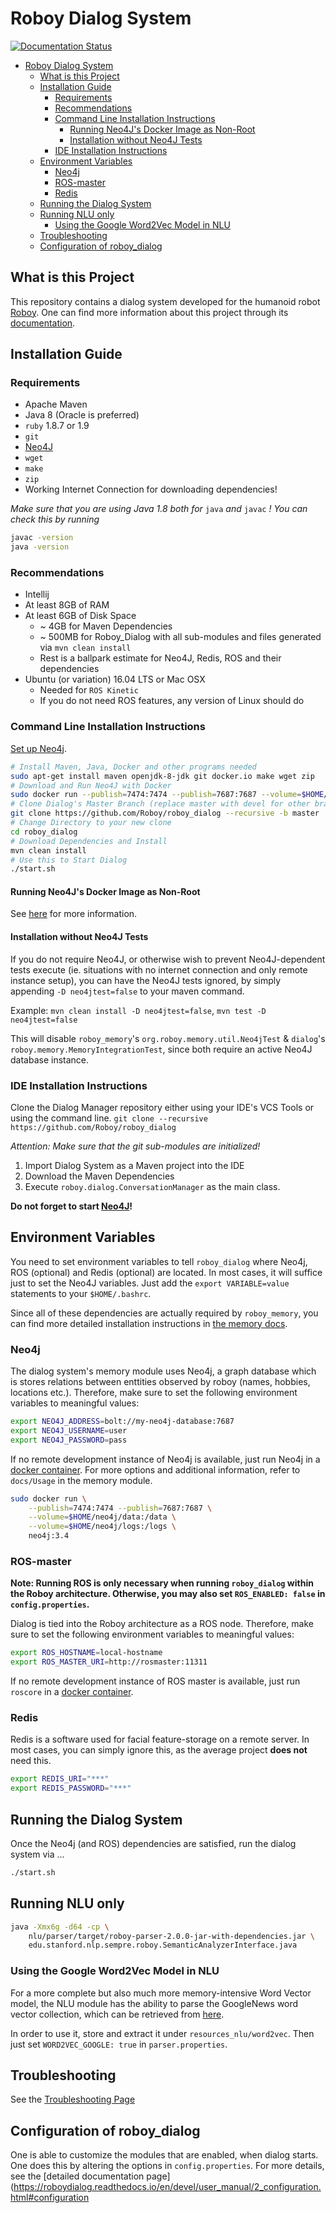 # Roboy Dialog System

[![Documentation Status](https://readthedocs.org/projects/roboydialog/badge/?version=latest)](http://roboydialog.readthedocs.io/en/master/?badge=latest)

- [Roboy Dialog System](#roboy-dialog-system)
    - [What is this Project](#what-is-this-project)
    - [Installation Guide](#installation-guide)
        - [Requirements](#requirements)
        - [Recommendations](#recommendations)
        - [Command Line Installation Instructions](#command-line-installation-instructions)
            - [Running Neo4J's Docker Image as Non-Root](#running-neo4js-docker-image-as-non-root)
            - [Installation without Neo4J Tests](#installation-without-neo4j-tests)
        - [IDE Installation Instructions](#ide-installation-instructions)
    - [Environment Variables](#environment-variables)
        - [Neo4j](#neo4j)
        - [ROS-master](#ros-master)
        - [Redis](#redis)
    - [Running the Dialog System](#running-the-dialog-system)
    - [Running NLU only](#running-nlu-only)
        - [Using the Google Word2Vec Model in NLU](#using-the-google-word2vec-model-in-nlu)
    - [Troubleshooting](#troubleshooting)
    - [Configuration of roboy_dialog](#configuration-of-roboydialog)

## What is this Project

This repository contains a dialog system developed for the humanoid robot [Roboy](roboy.org). One can find more information about this project through its [documentation](https://readthedocs.org/projects/roboydialog/).

## Installation Guide

### Requirements

- Apache Maven
- Java 8 (Oracle is preferred)
- `ruby` 1.8.7 or 1.9
- `git`
- [Neo4J](http://roboy-memory.readthedocs.io/en/latest/Usage/0_installation.html#local-neo4j-instance)
- `wget`
- `make`
- `zip`
- Working Internet Connection for downloading dependencies!

*Make sure that you are using Java 1.8 both for* `java` *and* `javac` *! You can check this by running*
```bash
javac -version
java -version
```

### Recommendations

- Intellij
- At least 8GB of RAM
- At least 6GB of Disk Space
    - ~ 4GB for Maven Dependencies
    - ~ 500MB for Roboy_Dialog with all sub-modules and files generated via `mvn clean install`
    - Rest is a ballpark estimate for Neo4J, Redis, ROS and their dependencies
- Ubuntu (or variation) 16.04 LTS or Mac OSX
    - Needed for `ROS Kinetic`
    - If you do not need ROS features, any version of Linux should do

### Command Line Installation Instructions

[Set up Neo4j](#neo4j).

```bash
# Install Maven, Java, Docker and other programs needed
sudo apt-get install maven openjdk-8-jdk git docker.io make wget zip
# Download and Run Neo4J with Docker
sudo docker run --publish=7474:7474 --publish=7687:7687 --volume=$HOME/neo4j/data:/data --volume=$HOME/neo4j/logs:/logs neo4j:3.4
# Clone Dialog's Master Branch (replace master with devel for other branches)
git clone https://github.com/Roboy/roboy_dialog --recursive -b master
# Change Directory to your new clone
cd roboy_dialog
# Download Dependencies and Install
mvn clean install
# Use this to Start Dialog
./start.sh
```

#### Running Neo4J's Docker Image as Non-Root

See [here](https://neo4j.com/docs/operations-manual/current/installation/docker/#docker-user) for more information.

#### Installation without Neo4J Tests

If you do not require Neo4J, or otherwise wish to prevent Neo4J-dependent tests execute (ie. situations with no internet connection and only remote instance setup), you can have the Neo4J tests ignored, by simply appending `-D neo4jtest=false` to your maven command.

Example: `mvn clean install -D neo4jtest=false`, `mvn test -D neo4jtest=false`

This will disable `roboy_memory`'s `org.roboy.memory.util.Neo4jTest` & `dialog`'s `roboy.memory.MemoryIntegrationTest`, since both require an active Neo4J database instance.

### IDE Installation Instructions

Clone the Dialog Manager repository either using your IDE's VCS Tools or using the command line.
`git clone --recursive https://github.com/Roboy/roboy_dialog`

*Attention: Make sure that the git sub-modules are initialized!*

1. Import Dialog System as a Maven project into the IDE
2. Download the Maven Dependencies
3. Execute `roboy.dialog.ConversationManager` as the main class.

**Do not forget to start [Neo4J](#neo4j)!**

## Environment Variables

You need to set environment variables to tell `roboy_dialog` where Neo4j, ROS (optional) and Redis (optional) are located. In most cases, it will suffice just to set the Neo4J variables. Just add the `export VARIABLE=value` statements to your `$HOME/.bashrc`.

Since all of these dependencies are actually required by `roboy_memory`, you can find more detailed installation instructions in [the memory docs](https://roboy-memory.readthedocs.io/en/latest/Usage/1_getting_started.html#configuring-the-package).

### Neo4j

The dialog system's memory module uses Neo4j, a graph database which is
stores relations between enttities observed by roboy (names, hobbies, locations etc.).
Therefore, make sure to set the following environment variables to meaningful values:

```bash
export NEO4J_ADDRESS=bolt://my-neo4j-database:7687
export NEO4J_USERNAME=user
export NEO4J_PASSWORD=pass
```

If no remote development instance of Neo4j is available, just run
Neo4j in a [docker container](https://neo4j.com/developer/docker/#_how_to_use_the_neo4j_docker_image).
For more options and additional information, refer to `docs/Usage` in the
memory module.

``` bash
sudo docker run \
    --publish=7474:7474 --publish=7687:7687 \
    --volume=$HOME/neo4j/data:/data \
    --volume=$HOME/neo4j/logs:/logs \
    neo4j:3.4
```

### ROS-master

**Note: Running ROS is only necessary when running `roboy_dialog` within the Roboy architecture. Otherwise, you may also set `ROS_ENABLED: false` in `config.properties`.**

Dialog is tied into the Roboy architecture as a ROS node.
Therefore, make sure to set the following environment variables to meaningful values:

```bash
export ROS_HOSTNAME=local-hostname
export ROS_MASTER_URI=http://rosmaster:11311
```

If no remote development instance of ROS master is available, just run
`roscore` in a [docker container](http://wiki.ros.org/docker/Tutorials/Docker).

### Redis

Redis is a software used for facial feature-storage on a remote server. In most cases, you can simply ignore this, as the average project **does not** need this.

```bash
export REDIS_URI="***"
export REDIS_PASSWORD="***"
```

## Running the Dialog System

Once the Neo4j (and ROS) dependencies are satisfied, run the dialog system via ...

```bash
./start.sh
```

## Running NLU only

```bash
java -Xmx6g -d64 -cp \
    nlu/parser/target/roboy-parser-2.0.0-jar-with-dependencies.jar \
    edu.stanford.nlp.sempre.roboy.SemanticAnalyzerInterface.java
```

### Using the Google Word2Vec Model in NLU

For a more complete but also much more memory-intensive Word Vector model,
the NLU module has the ability to parse the GoogleNews word vector collection,
which can be retrieved from [here](https://s3.amazonaws.com/dl4j-distribution/GoogleNews-vectors-negative300.bin.gz).

In order to use it, store and extract it under `resources_nlu/word2vec`. Then just set
`WORD2VEC_GOOGLE: true` in `parser.properties`.

## Troubleshooting

See the [Troubleshooting Page](http://roboydialog.readthedocs.io/en/devel/Usage/9_troubleshooting.html)

## Configuration of roboy_dialog

One is able to customize the modules that are enabled, when dialog starts. One does this by altering the options in `config.properties`. For more details, see the [detailed documentation page](https://roboydialog.readthedocs.io/en/devel/user_manual/2_configuration.html#configuration

